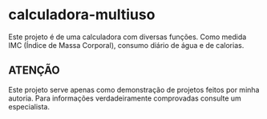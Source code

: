 # calculadora-multiuso
Este projeto é de uma calculadora com diversas funções. Como medida IMC (Índice de Massa Corporal), consumo diário de água e de calorias. 

## ATENÇÃO
Este projeto serve apenas como demonstração de projetos feitos por minha autoria. Para informações verdadeiramente comprovadas consulte um especialista.
